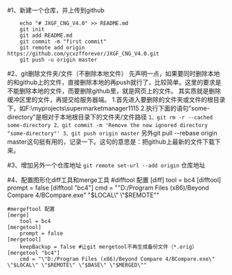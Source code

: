 #1、新建一个仓库，并上传到github
```
	echo "# JXGF_CNG_V4.0" >> README.md
	git init
	git add README.md
	git commit -m "first commit"
	git remote add origin https://github.com/ycxzfforever/JXGF_CNG_V4.0.git
	git push -u origin master
```
#2、git删除文件夹/文件（不删除本地文件）
	先声明一点，如果要同时删除本地的和github上的文件，直接删除本地的再push就行了，比较简单。这里的要求是不能删除本地的文件，而要删除github里，就是网页上的文件。
	其实质就是删除缓冲区里的文件，再提交给服务器端。
	1.首先进入要删除的文件夹或文件的根目录下，如F:\myprojects\supermarketmanager1115
	2.执行下面的语句”some-directory”是相对于本地根目录下的文件夹/文件路径
	```
		1、git rm -r --cached some-directory
		2、git commit -m 'Remove the now ignored directory "some-directory"'
		3、git push origin master
	```
	另外git pull --rebase origin master这句挺有用的，记录一下。这句的意思是：把github上最新的文件下载下来。
	
	
#3、增加另外一个仓库地址
	```git remote set-url --add origin``` 仓库地址

#4、配置图形化diff工具和merge工具
	#difftool 配置
	[diff]
		tool = bc4
	[difftool]
		prompt = false
	[difftool "bc4"]
		cmd = "\"D:/Program Files (x86)/Beyond Compare 4/BCompare.exe\" \"$LOCAL\" \"$REMOTE\""
		
	#mergeftool 配置
	[merge]
		tool = bc4
	[mergetool]
		prompt = false
	[mergetool]	
		keepBackup = false #让git mergetool不再生成备份文件（*.orig）
	[mergetool "bc4"]
		cmd = "\"D:/Program Files (x86)/Beyond Compare 4/BCompare.exe\" \"$LOCAL\" \"$REMOTE\" \"$BASE\" \"$MERGED\""